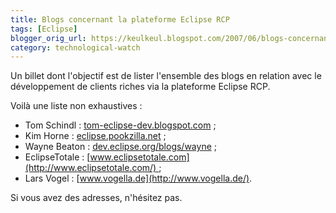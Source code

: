 ```yaml
---
title: Blogs concernant la plateforme Eclipse RCP
tags: [Eclipse]
blogger_orig_url: https://keulkeul.blogspot.com/2007/06/blogs-concernant-la-plateforme-eclipse.html
category: technological-watch
---
```


Un billet dont l'objectif est de lister l'ensemble des blogs en relation avec le développement de clients riches via la plateforme Eclipse RCP.

Voilà une liste non exhaustives :

* Tom Schindl : [tom-eclipse-dev.blogspot.com](http://tom-eclipse-dev.blogspot.com/) ;
* Kim Horne : [eclipse.pookzilla.net](http://eclipse.pookzilla.net/) ;
* Wayne Beaton : [dev.eclipse.org/blogs/wayne](http://dev.eclipse.org/blogs/wayne) ;
* EclipseTotale : [www.eclipsetotale.com](http://www.eclipsetotale.com/) ;
* Lars Vogel : [www.vogella.de](http://www.vogella.de/).

Si vous avez des adresses, n'hésitez pas.